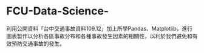 # FCU-Data-Science-
利用公開資料「台中交通事故資料109.12」加上所學Pandas、Matplotlib，進行圖表製作以分析各區事故分布和各種事故發生因素的相關性，以利於我們避免和有效預防交通事故的發生。
